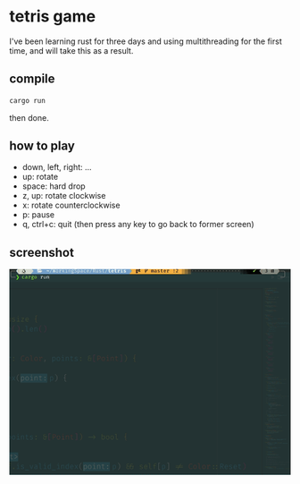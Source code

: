 # tetris game

I've been learning rust for three days and using multithreading for the first time, and will take this as a result.

## compile

~~~bash
cargo run
~~~

then done.

## how to play

- down, left, right: ...
- up: rotate
- space: hard drop
- z, up: rotate clockwise
- x: rotate counterclockwise
- p: pause
- q, ctrl+c: quit (then press any key to go back to former screen)

## screenshot

![screenshot](screenshot.gif)